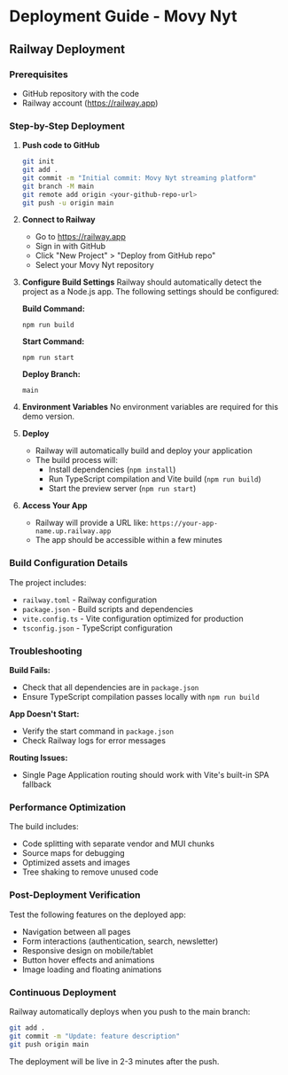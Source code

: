 # Deployment Guide - Movy Nyt

## Railway Deployment

### Prerequisites
- GitHub repository with the code
- Railway account (https://railway.app)

### Step-by-Step Deployment

1. **Push code to GitHub**
   ```bash
   git init
   git add .
   git commit -m "Initial commit: Movy Nyt streaming platform"
   git branch -M main
   git remote add origin <your-github-repo-url>
   git push -u origin main
   ```

2. **Connect to Railway**
   - Go to https://railway.app
   - Sign in with GitHub
   - Click "New Project" > "Deploy from GitHub repo"
   - Select your Movy Nyt repository

3. **Configure Build Settings**
   Railway should automatically detect the project as a Node.js app. The following settings should be configured:

   **Build Command:**
   ```
   npm run build
   ```

   **Start Command:**
   ```
   npm run start
   ```

   **Deploy Branch:**
   ```
   main
   ```

4. **Environment Variables**
   No environment variables are required for this demo version.

5. **Deploy**
   - Railway will automatically build and deploy your application
   - The build process will:
     - Install dependencies (`npm install`)
     - Run TypeScript compilation and Vite build (`npm run build`)
     - Start the preview server (`npm run start`)

6. **Access Your App**
   - Railway will provide a URL like: `https://your-app-name.up.railway.app`
   - The app should be accessible within a few minutes

### Build Configuration Details

The project includes:
- `railway.toml` - Railway configuration
- `package.json` - Build scripts and dependencies
- `vite.config.ts` - Vite configuration optimized for production
- `tsconfig.json` - TypeScript configuration

### Troubleshooting

**Build Fails:**
- Check that all dependencies are in `package.json`
- Ensure TypeScript compilation passes locally with `npm run build`

**App Doesn't Start:**
- Verify the start command in `package.json`
- Check Railway logs for error messages

**Routing Issues:**
- Single Page Application routing should work with Vite's built-in SPA fallback

### Performance Optimization

The build includes:
- Code splitting with separate vendor and MUI chunks
- Source maps for debugging
- Optimized assets and images
- Tree shaking to remove unused code

### Post-Deployment Verification

Test the following features on the deployed app:
- Navigation between all pages
- Form interactions (authentication, search, newsletter)
- Responsive design on mobile/tablet
- Button hover effects and animations
- Image loading and floating animations

### Continuous Deployment

Railway automatically deploys when you push to the main branch:
```bash
git add .
git commit -m "Update: feature description"
git push origin main
```

The deployment will be live in 2-3 minutes after the push.
